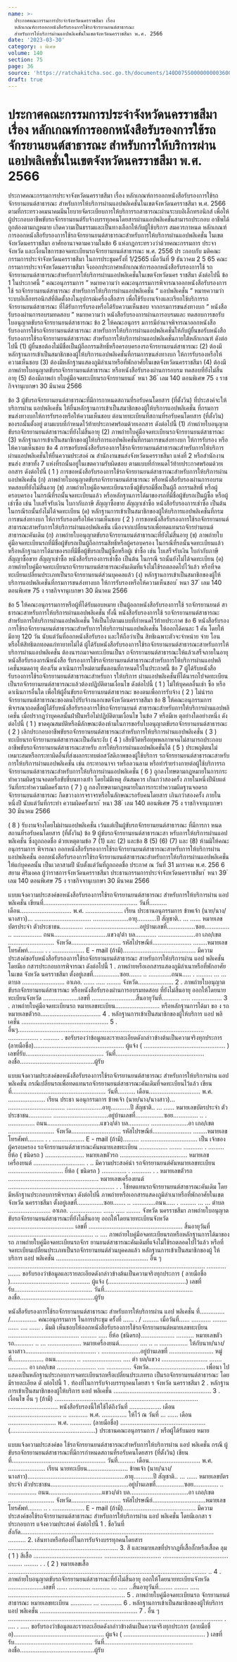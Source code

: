 ```yaml
---
name: >-
  ประกาศคณะกรรมการประจำจังหวัดนครราชสีมา เรื่อง
  หลักเกณฑ์การออกหนังสือรับรองการใช้รถจักรยานยนต์สาธารณะ
  สำหรับการให้บริการผ่านแอปพลิเคชั่นในเขตจังหวัดนครราชสีมา พ.ศ. 2566
date: '2023-03-30'
category: ง พิเศษ
volume: 140
section: 75
page: 36
source: 'https://ratchakitcha.soc.go.th/documents/140D075S0000000003600.pdf'
draft: true
---
```


# ประกาศคณะกรรมการประจำจังหวัดนครราชสีมา เรื่อง หลักเกณฑ์การออกหนังสือรับรองการใช้รถจักรยานยนต์สาธารณะ สำหรับการให้บริการผ่านแอปพลิเคชั่นในเขตจังหวัดนครราชสีมา พ.ศ. 2566

ประกาศคณะกรรมการประจาจังหวัดนครราชสีมา เรื่อง หลักเกณฑ์การออกหนังสือรับรองการใช้รถจักรยานยนต์สาธารณะ สำหรับการให้บริการผ่านแอปพลิเคชั่นในเขตจังหวัดนครราชสีมา พ.ศ. 2566 ตามที่กระทรวงคมนาคมมีนโยบายจัดระเบียบการให้บริการรถสาธารณะผ่านระบบอิเล็กทรอนิกส์ เพื่อให้ผู้ประกอบอาชีพขับรถจักรยานยนต์รับจ้างบรรทุกคนโดยสารผ่านแอปพลิเคชั่นสามารถประกอบ อาชีพได้ถูกต้องตามกฎหมาย เกิดความเป็นธรรมและเป็นทางเลือกให้กับผู้ใช้บริการ สมควรกาหนด หลักเกณฑ์การออกหนังสือรับรองการใช้รถจักรยานยนต์สาธารณะสำหรับการให้บริการผ่านแอปพลิเคชั่น ในเขตจังหวัดนครราชสีมา อาศัยอานาจตามความในข้อ 6 แห่งกฎกระทรวงว่าด้วยคณะกรรมการ ประจาจังหวัด และเงื่อนไขการขอจดทะเบียนรถจักรยานยนต์สาธารณะ พ.ศ. 2556 ปร ะกอบกับ มติคณะกรรมการประจำจังหวัดนครราชสีมา ในการประชุมครั้งที่ 1/2565 เมื่อวันที่ 9 ธันวาคม 2 5 65 คณะกรรมการประจาจังหวัดนครราชสีมา จึงออกประกาศหลักเกณฑ์การออกหนังสือรับรองการใช้ รถจักรยานยนต์สาธารณะสำหรับการให้บริการผ่านแอปพลิเคชั่นในเขตจังหวัดนคร ราชสีมา ดังต่อไปนี้ ข้อ 1 ในประกาศนี้ “ คณะอนุกรรมการ ” หมายความว่า คณะอนุกรรมการพิจารณาออกหนังสือรับรองการใช้ รถจักรยานยนต์สาธารณะ สำหรับการให้บริการผ่านแอปพลิเคชั่น “ แอปพลิเคชั่น ” หมายความว่า ระบบอิเล็กทรอนิกส์ที่ติดตั้งลงในอุปกรณ์เครื่องสื่อสาร เพื่อใช้รับงานจ้างและเรียกใช้บริการรถจักรยานยนต์สาธารณะ ที่ได้รับการรับรองหรือได้รับความเห็นชอบ จากกรมการขนส่งทางบก “ หนังสือรับรองผ่านการอบรมทดสอบ ” หมายความว่า หนังสือรับรองการผ่านการอบรมและ ทดสอบการขอรับใบอนุญาตขับรถจักรยานยนต์สาธารณะ ข้อ 2 ให้คณะอนุกรร มการมีอำนาจพิจารณาออกหนังสือรับรองการใช้รถจักรยานยนต์สาธารณะ สาหรับการให้บริการผ่านแอปพลิเคชั่นให้กับผู้ยื่นขอรับหนังสือรับรองการใช้รถจักรยานยนต์สาธารณะ สำหรับการให้บริการผ่านแอปพลิเคชั่นภายใต้หลักเกณฑ์ ดังต่อไปนี้ (1) ผู้ยื่นขอต้องไม่มีชื่อเป็นผู้ถือกรรมสิทธิ์หรือครอบครองรถจักรยานยนต์สาธารณะ (2) ต้องมีหลักฐานการเข้าเป็นสมาชิกของผู้ให้บริการแอปพลิเคชั่นที่กรมการขนส่งทางบก ให้การรับรองหรือให้ความเห็นชอบ (3) ต้องมีหลักฐานแสดงภูมิลำเนาหรือที่พักอาศัยในเขตจังหวัดนครราชสีมา (4) ต้องมีภาพถ่ายใบอนุญาตขับรถจักรยานยนต์สาธารณะ หรือหนังสือรับรองผ่านการอบรม ทดสอบที่ยังไม่สิ้นอายุ (5) ต้องมีภาพถ่า ยใบคู่มือจดทะเบียนรถจักรยานยนต์ ้ หนา 36 ่ เลม 140 ตอนพิเศษ 75 ง ราชกิจจานุเบกษา 30 มีนาคม 2566

ข้อ 3 ผู้ขับรถจักรยานยนต์สาธารณะที่มีการกาหนดสถานที่รอรับคนโดยสาร (ที่ตั้งวิน) ที่ประสงค์จะให้บริการผ่าน แอปพลิเคชั่น ให้ยื่นหลักฐานการเข้าเป็นสมาชิกของผู้ให้บริการแอปพลิเคชั่น ที่กรมการขนส่งทางบกให้การรับรองหรือให้ความเห็นชอบ ต่อนายทะเบียนที่สถานที่รอรับคนโดยสาร (ที่ตั้งวิน) ของรถนั้นตั้งอยู่ ตามแบบที่กำหนดไว้ท้ายประกาศพร้อมด้วยเอกสาร ดังต่อไปนี้ (1) ภำพถ่ายใบอนุญาตขับรถจักรยานยนต์สาธารณะที่ยังไม่สิ้นอายุ (2) ภาพถ่ายใบคู่มือจดทะเบียนรถจักรยานยนต์สาธารณะ (3) หลักฐานการเข้าเป็นสมาชิกของผู้ให้บริการแอปพลิเคชั่นที่กรมการขนส่งทางบก ให้การรับรอง หรือให้ความเห็นชอบ ข้อ 4 การขอรับหนังสือรับรองการใช้รถจักรยานยนต์สาธารณะสำหรับการให้บริการ ผ่านแอปพลิเคชั่นให้ยื่นความประสงค์ ณ สำนักงานขนส่งจังหวัดนครราชสีมา แห่งที่ 2 หรือสำนักงานขนส่ง สาขาทั้ง 7 แห่งที่รถนั้นอยู่ในเขตความรับผิดชอบ ตามแบบที่กำหนดไว้ท้ายประกาศพร้อมด้วยเ อกสาร ดังต่อไปนี้ ( 1 ) การขอหนังสือรับรองการใช้รถจักรยานยนต์สาธารณะสำหรับการให้บริการผ่านแอปพลิเคชั่น (ก) ภาพถ่ายใบอนุญาตขับรถจักรยานยนต์สาธารณะ หรือหนังสือรับรองผ่านการอบรม ทดสอบที่ยังไม่สิ้นอายุ (ข) ภาพถ่ายใบคู่มือจดทะเบียนรถซึ่งผู้ขับรถมีชื่อเป็นผู้ถื อกรรมสิทธิ์ หรือผู้ครอบครอง ในกรณีที่รถนั้นจดทะเบียนแล้ว หรือหลักฐานการได้มาของรถที่มีชื่อผู้ขับรถเป็นผู้ซื้อ หรือผู้เช่าซื้อ เช่น ใบเสร็จรับเงิน ใบกากับภาษี สัญญาซื้อขาย สัญญาเช่าซื้อ หนังสือรับรองการเช่าซื้อ เป็นต้น ในกรณีรถนั้นยังไม่ได้จดทะเบียน (ค) หลักฐานการเข้าเป็นสมาชิกของผู้ให้บริการแอปพลิเคชั่นที่กรมการขนส่งทางบก ให้การรับรองหรือให้ความเห็นชอบ ( 2 ) การขอหนังสือรับรองการใช้รถจักรยานยนต์สาธารณะสาหรับการให้บริการผ่านแอปพลิเคชั่น เนื่องจากเปลี่ยนรถเพื่อทดแทนรถจักรยำนยนต์สาธารณะคันเดิม (ก) ภาพถ่ายใบอนุญาตขับรถจักรยานยนต์สาธารณะที่ยังไม่สิ้นอายุ (ข) ภาพถ่ายใบคู่มือจดทะเบียนรถที่มีชื่อผู้ขับรถเป็นผู้ถือกรรมสิทธิ์หรือผู้ครอบครอง ในกรณีที่รถนั้นจดทะเบียนแล้วหรือหลักฐานการได้มาของรถที่มีชื่อผู้ขับรถเป็นผู้ซื้อหรือผู้เ ช่าซื้อ เช่น ใบเสร็จรับเงิน ใบกำกับภาษี สัญญาซื้อขาย สัญญาเช่าซื้อ หนังสือรับรองการเช่าซื้อ เป็นต้น ในกรณี รถนั้นยังไม่ได้จดทะเบียน (ค) ภาพถ่ายใบคู่มือจดทะเบียนรถจักรยานยนต์สาธารณะคันเดิมที่แจ้งไม่ใช้รถตลอดไปไว้แล้ว หรือที่จดทะเบียนเปลี่ยนประเภทเป็นรถจักรยานยนต์ส่วนบุคคลแล้ว (ง) หลักฐานการเข้าเป็นสมาชิกของผู้ให้บริการแอปพลิเคชั่นที่กรมการขนส่งทางบก ให้การรับรองหรือให้ความเห็นชอบ ้ หนา 37 ่ เลม 140 ตอนพิเศษ 75 ง ราชกิจจานุเบกษา 30 มีนาคม 2566

ข้อ 5 ให้คณะอนุกรรมการหรือผู้ที่ได้รับมอบหมาย เป็นผู้ออกหนังสือรับรองการใช้ รถจักรยานยนต์ สาธารณะสาหรับการให้บริการผ่านแอปพลิเคชั่น ทั้งนี้ หนังสือรับรองการใช้ รถจักรยานยนต์สาธารณะสำหรับการให้บริการผ่านแอปพลิเคชั่น ให้เป็นไปตามแบบที่กำหนดไว้ท้ายประกาศ ข้อ 6 หนังสือรับรองการใช้รถจักรยานยนต์สาธารณะสำหรับการให้บริการผ่านแอปพลิเคชั่น ให้ออกได้คนละ 1 คัน โดยให้มีอายุ 120 วัน นับแต่วันที่ออกหนังสือรับรอง และให้ถือว่าเป็น สิทธิเฉพาะตัวจะจำหน่าย จ่าย โอน หรือให้สิทธิตกทอดแก่ทายาทไม่ได้ ผู้ได้รับหนังสือรับรองการใช้รถจักรยานยนต์สาธารณะสาหรับการให้บริการผ่านแอปพลิเคชั่น ต้องนารถมาจดทะเบียนเป็นร ถจักรยานยนต์สาธารณะให้แล้วเสร็จภายในอายุหนังสือรับรองกรณีหนังสือ รับรองการใช้รถจักรยานยนต์สาธารณะสำหรับการให้บริการผ่านแอปพลิเคชั่นหมดอายุ ต้องเริ่ม ดาเนินการใหม่ตามขั้นตอนที่กาหนดไว้ในประกาศนี้ ข้อ 7 ผู้ได้รับหนังสือรับรองการใช้รถจักรยานยนต์สาธารณะสำหรับกา รให้บริการ ผ่านแอปพลิเคชั่นที่ได้นารถไปจดทะเบียนเป็นรถจักรยานยนต์สาธารณะแล้วต้องปฏิบัติตามเงื่อนไข ดังต่อไปนี้ ( 1 ) ไม่ให้บุคคลอื่นเช่า ซื้อ หรือดาเนินการอื่นใด เพื่อให้ผู้อื่นขับรถจักรยานยนต์สาธารณะ ของตนเพื่อการรับจ้าง ( 2 ) ไม่นำรถจักรยานยนต์สาธารณะของตนไปรับจ้างนอกเขตจังหวัดนครราชสีมา ข้อ 8 ให้คณะอนุกรรมการพิจารณาถอดชื่อผู้ได้รับหนังสือรับรองการใช้รถจักรยานยนต์ สาธารณะสำหรับการให้บริการผ่านแอปพลิเคชั่น เมื่อปรากฏว่าบุคคลนั้นฝ่าฝืนหรือไม่ปฏิบัติตามเงื่อนไข ในข้อ 7 หรือมีเห ตุอย่างใดอย่างหนึ่ง ดังต่อไปนี้ ( 1 ) ขาดคุณสมบัติหรือมีลักษณะต้องห้ามในการขอรับใบอนุญาตขับรถจักรยานยนต์สาธารณะ ( 2 ) เลิกประกอบอาชีพขับรถจักรยานยนต์สาธารณะสำหรับการให้บริการผ่านแอปพลิเคชั่น ( 3 ) ทะเบียนรถจักรยานยนต์สาธารณะเป็นอันระงับ ( 4 ) เสียชีวิตหรือทุพพลภาพจนไม่สามารถประกอบอาชีพขับรถจักรยานยนต์สาธารณะสาหรับ การให้บริการผ่านแอปพลิเคชั่นได้ ( 5 ) ประพฤติตนไม่เหมาะสมหรือกระทาผิดอื่นที่ส่งผลกระทบต่อสวัสดิภาพของผู้ใช้บริการ รถจักรยานยนต์สาธารณะสาหรับการให้บริการผ่านแอปพลิเคชั่น เช่น กระทาอนาจา รหรือลวนลาม หรือทำร้ายร่างกายต่อผู้ใช้บริการรถจักรยานยนต์สาธารณะสำหรับการให้บริการผ่านแอปพลิเคชั่น ( 6 ) ถูกลงโทษตามกฎหมายในการกระทำความผิดฐานจอดหรือขับขี่บนทางเท้า โดยไม่มีเหตุ อันสมควร เกินกว่าสองครั้ง ภายในหนึ่งปีนับแต่วันที่กระทำความผิดครั้งแรก ( 7 ) ถู กลงโทษตามกฎหมายในการกระทำความผิดฐานจอดรถจักรยานยนต์สาธารณะ กีดขวางการจราจรหรือในลักษณะรอรับคนโดยสาร เกินกว่าสองครั้ง ภายในหนึ่งปี นับแต่วันที่กระทำ ความผิดครั้งแรก ้ หนา 38 ่ เลม 140 ตอนพิเศษ 75 ง ราชกิจจานุเบกษา 30 มีนาคม 2566

( 8 ) รับงานจ้างโดยไม่ผ่านแอปพลิเคชั่น เว้นแต่เป็นผู้ขับรถจักรยานยนต์สาธารณะ ที่มีการกา หนดสถานที่รอรับคนโดยสาร (ที่ตั้งวิน) ข้อ 9 ผู้ขับรถจักรยานยนต์สาธารณะสา หรับการให้บริการผ่านแอปพลิเคชั่น ซึ่งถูกถอดชื่อ ด้วยเหตุตามข้อ 7 (1) และ (2) และข้อ 8 (5) (6) (7) และ (8) ห้ามมิให้คณะอนุกรรมการ พิจารณา ออกหนังสือรับรองการใช้รถจักรยานยนต์สาธารณะสาหรับการให้บริการผ่านแอปพลิเคชั่น ออกหนังสือรับรองการใช้รถจักรยานยนต์สาธารณะสำหรับการให้บริการผ่านแอปพลิเคชั่นให้แก่บุคคลนั้น เป็นเวลาสามปี นับตั้งแต่วันที่ถูกถอดชื่อ ประกาศ ณ วันที่ 31 มกราคม พ.ศ. 256 6 สยาม ศิริมงคล ผู้ว่าราชการจังหวัดนครราชสีมา ประธานกรรมการประจำจังหวัดนครราชสีมา ้ หนา 39 ่ เลม 140 ตอนพิเศษ 75 ง ราชกิจจานุเบกษา 30 มีนาคม 2566

แบบแจ้งความประสงค์ขอหนังสือรับรองการใช้รถจักรยานยนต์สาธารณะ สำหรับการให้บริการผ่าน แอป พลิเคชั่น เขียนที่..................................................... วันที่.......... เดือน............................. พ.ศ. ..................... เรียน ประธานอนุกรรมการ ข้าพเจ้า (นาย/นาง/นางสาว)... ................................ ....................อายุ...........ปี สัญชาติ.. ... ...... หมายเลขบัตรประจำ ตัวประชาชน............. ...............................อยู่บ้านเลขที่................ซอย.............. .. ................ ถนน..............................แขวง/ตำ บล............ .....................อา เภอ/เขต .......................... จังหวัด............................ รหัสไปรษณีย์...................... ........หมายเลขโทรศัพท์......... . . .................. E - mail (ถ้ามี)......................................... มีความประสงค์ขอรับหนังสือรับรองการใช้รถจักรยานยนต์สาธารณะ สาหรับการให้บริการผ่าน แอป พลิเคชั่น โดยมีเอ กสารประกอบการพิจารณา ดังต่อไปนี้ 1 . ภาพถ่ายหรือเอกสารแสดงภูมิลำเนาหรือที่พักอาศัยในเขต จังหวัด นครราชสีมา ตั้งอยู่เลขที่...............ซอย....... .. .............ถนน..... . ......... ... ... ตาบล ........................ อาเภอ. ...... ..... ........ จังหวัด.................... 2 . ภาพถ่ายใบอนุญาตขับรถจักรยานยนต์สาธารณะ หรือหนังสือรับรองผ่านการอบรมทดสอบ ที่ยังไม่สิ้นอายุ ออกให้โดยนายทะเบียนจังหวัด ....................เลขที่ .........................สิ้นอายุวันที่.......... ..... ................. 3 . ภาพถ่ายใบคู่มือจดทะเบียนรถ หมายเลขทะเบียน......................... หรือหลักฐานการได้มา ขอ ง รถ หมายเลขตัวรถ.................................. 4 . หลักฐานการเข้าเป็นสมาชิกของผู้ให้บริการ แอป พลิเคชั่น ................................................. 5 . อื่นๆ......................................................................................................... ................. . ......... . ขอรับรองว่าข้อมูลและรายละเอียดดังกล่าวข้างต้นเป็นความจริงทุกประการ (ลายมือชื่อ)................................................... ผู้แจ้ง ( .............................................. ) เลขที่รับ............................................ วันที่.................................................. ลงชื่อ..........................................ผู้รับ

แบบแจ้งความประสงค์ขอหนังสือรับรองการใช้รถจักรยานยนต์สาธารณะ สำหรับการให้บริการผ่าน แอป พลิเคชั่น กรณีเปลี่ยนรถเพื่อทดแทนรถจักรยานยนต์สาธารณะคันเดิมที่จดทะเบียนไว้แล้ว เขียนที่..................................................... วันที่.......... เดือน............................. พ.ศ. ..................... เรียน ประธา นอนุกรรมการ ข้าพเจ้า (นาย/นาง/นางสาว)... ................................ ....................อายุ...........ปี สัญชาติ.. ... ...... หมายเลขบัตรประจำ ตัวประชาชน............. ...............................อยู่บ้านเลขที่................ซอย.............. .. . ............... ถนน..............................แขวง/ตำ บล............ .....................อา เภอ/เขต .......................... จังหวัด............................ รหัสไปรษณีย์...................... ........หมายเลขโทรศัพท์......... . . .................. E - mail (ถ้ามี)......... ................................ เป็น เจ้าของ ผู้ครอบครอง รถจักรยานยนต์สาธารณะคันหมายเลขทะเบียน ................ ....... ........... . ......... ยี่ห้อ ( ชนิดรถ ) ...................... หมายเลขตัวรถ ...................................... หมายเลขเครื่องยนต์ ............................. . .. มีความประสงค์นำ รถจักรยานยนต์คันหมายเลขทะเบียน ............................... ยี่ห้อ ( ชนิดรถ ) .............. . ........... . . หมายเลขตัวรถ ................................................... หมายเลขเครื่องยนต์ ............................................................ . . ใช้ทดแทนรถจักรยานยนต์สาธารณะคันเดิม โดยมีหลักฐานประกอบการพิจารณา ดังต่อไปนี้ ภาพถ่ายหรือเอกสารแสดงภูมิลำเนาหรือที่พักอาศัยในเขต จังหวัด นครราชสีมา ตั้งอยู่เลขที่...............ซอย....... .. .............ถนน..... . ......... ... ... ตำบล ........................ อาเภอ. .................. ...... ..... ........ จังหวัด นครราชสีมา ภาพถ่ายใบอนุญาตขับรถจักรยานยนต์สาธารณะที่ยังไม่สิ้นอายุ ออกให้โดยนายทะเบียนจังหวัด ..................................... เลขที่ ..................................................... สิ้นอายุวันที่ ................................................ .. .... ภาพถ่ายใบคู่มือจดทะเบียนรถหรือหลักฐานการได้มาของรถ ภาพถ่ายใบคู่มือจดทะเบียนรถจักร ยานยนต์สาธารณะคันเดิมที่แจ้งไม่ใช้รถตลอดไปไว้แล้ว หรือที่จดทะเบียนเปลี่ยนประเภทเป็นรถจักรยานยนต์ส่วนบุคคลแล้ว หลักฐานการเข้าเป็นสมาชิกของผู้ ให้บริการ แอป พลิเคชั่น .................................................... อื่น ๆ ............................................................................................................... ........... ....... ขอรับรองว่าข้อมูลและรายละเอียดดังกล่าวข้างต้นเป็นความจริงทุกประการ ( ลายมือชื่อ )................................. ........... ผู้แจ้ง (............................................) เลขที่รับ............................................ วันที่.................................................. ลงชื่อ..........................................ผู้รับ

หนังสือรับรองการใช้รถจักรยานยนต์สาธารณะ สำหรับการให้บริการผ่าน แอป พลิเคชั่น ที่.............. /............... คณะอนุกรรมการ ในการประชุม ครั้งที่ ...... . / ......... เมื่อวันที่...... ........... ........ ...... .... ...... . มีมติ เห็นชอบให้ออกหนังสือรับรองการใช้รถจักรยานยนต์หมายเลขทะเบียน ........................................ ......... ..... ยี่ห้อ (ชนิดรถ)................... .......... หมายเลขตัวรถ........... .. ... ................... หมายเครื่องยนต์........... .... .. .. ................ ให้กับนาย/นาง/นางสาว........................................ . ......................อยู่บ้านเลขที่ ......................... หมู่ที่.................. ถนน........... .. ...................... .... ตำ บล/แขวง .......................... ....... ........... อา เภอ/เขต ...................... .... .............. จังหวัด................................ เพื่อนา ไปแสดงเป็นหลักฐานประกอบการจดทะเบียนรถหรือเปลี่ยนประเภทรถ เป็นรถจักรยานยนต์สาธารณะ โดยมีรายละเอียด ดั งต่อไปนี้ 1 . ท้องที่ในการรับจ้างบรรทุกคนโดยสา ร จังหวัด นครราชสีมา 2 . หลักฐานการเข้าเป็นสมาชิกของผู้ให้บริการ แอป พลิเคชั่น ....................................................... 3 . เงื่อนไข อื่น ๆ (ถ้ามี) ................................................................................. ............................ หนังสือรับรองนี้ให้ใช้ได้ถึงวันที่ .................. เดือน .............................. .. ........... พ.ศ. .............. ให้ไว้ ณ วันที่ ... ...... เดือน ........................... พ.ศ. ............ (ลายมือชื่อ) ................................................ (................................................) ประธานคณะอนุกรรมการ / หรือผู้ได้รับมอบ หมาย

แบบแจ้งความประสงค์ขอ ใช้รถจักรยานยนต์สาธารณะสำหรับการให้บริการผ่าน แอป พลิเคชั่น กรณี ผู้ขับรถจักรยานยนต์สาธารณะที่มีการกำหนดสถานที่รอรับคนโดยสาร (ที่ตั้งวิน) เขียนที่..................................................... วันที่.......... เดือน............................. พ.ศ. ..................... เรียน นายทะเบียน....................... ข้าพเจ้า (นาย/นาง/นางสาว).......................................................อายุ...........ปี สัญชาติ.. ... ...... หมายเลขบัตรประจำ ตัวประชาชน............................................อยู่บ้ำนเลขที่................ซอย.............. .. ................ ถนน..............................แขวง/ตำ บล.................................อา เภอ/เขต .......................... จังหวัด............................ รหัสไปรษณีย์..............................หมายเลขโทรศัพท์........ .. . .................. E - mail (ถ้ามี)......................................... มีความประสงค์ขอใช้รถจักรยานยนต์สาธารณะ สำหรับการให้บริการผ่าน แอป พลิเคชั่น โดยมีเอกสา ร ประกอบการ แจ้งความประสงค์ ดังต่อไปนี้ 1 . ชื่อวินที่สังกัด............................................................................................................. .......... 2. เส้นทางหรือท้องที่ในการรับจ้างบรรทุกคนโดยสาร .............................................................. 3. สี และหมายเลขที่ปรากฏที่เสื้อกั๊กหรือเสื้อค ลุม ( 1 ) สีเสื้อ ....................................... ................................ ..................................... ........ ........ . . ( 2 ) หมายเลขเสื้อ ....................................................................................................... ........ .. 4 . ภาพถ่ายใบอนุญาตขับรถจักรยานยนต์สาธารณะที่ยังไม่สิ้นอายุ ออกให้โดยนายทะเบียนจังหวัด ....................เลขที่ ...... ............ .......... ... ..... ..สิ้นอายุวันที่........ ........ ..... .................................................................. 5 . ภาพถ่ายใบคู่มือจดทะเบียนรถ จักรยานยนต์สาธารณะ หมายเลขทะเบียน ............ ... ............ 6 . หลักฐานการเข้าเป็นสมาชิกของผู้ให้บริการ แอป พลิเคชั่น ....................................................... 7 . อื่น ๆ ......................................................................................................................... . .... . ..... ขอรับรองว่าข้อมูลและรายละเอียดดังกล่าวข้างต้นเป็นความจริงทุกประการ (ลายมือชื่ อ)................................................... ผู้แจ้ง ( .............................................. ) เลขที่รับ............................................ วันที่.................................................. ลงชื่อ..........................................ผู้รับ
